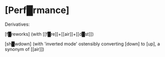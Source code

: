 # **[Perf█rmance]**

Derivatives: 

[f█reworks] (with [[f█re]]+[[air]]+[[d█st]])

[sh█wdown] (with 'inverted mode' ostensibly converting [down] to [up], a synonym of [[air]])